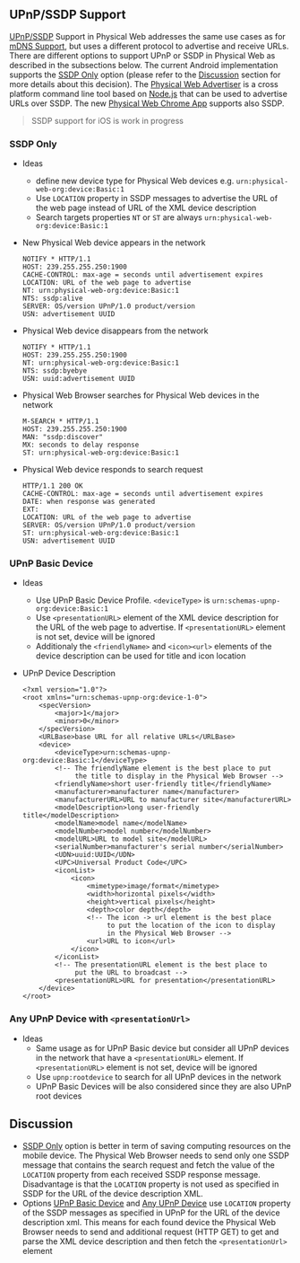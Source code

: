 ## UPnP/SSDP Support

[UPnP/SSDP][upnp-ssdp] Support in Physical Web addresses the same use cases as for [mDNS Support](mDNS_Support.md),
but uses a different protocol to advertise and receive URLs. There are different options to support UPnP or 
SSDP in Physical Web as described in the subsections below. The current Android implementation supports the [SSDP Only](#ssdp-only) option (please refer to the
[Discussion](#discussion) section for more details about this decision). The [Physical Web Advertiser](https://github.com/fraunhoferfokus/phyweb)
is a cross platform command line tool based on [Node.js](http://nodejs.org/) that can be used to advertise URLs over SSDP. The new [Physical Web Chrome App](../chrome) supports also SSDP. 

> SSDP support for iOS is work in progress

### SSDP Only

* Ideas
    * define new device type for Physical Web devices e.g. `urn:physical-web-org:device:Basic:1`
    * Use `LOCATION` property in SSDP messages to advertise the URL of the web page instead 
      of URL of the XML device description
    * Search targets properties `NT` or `ST` are always `urn:physical-web-org:device:Basic:1`

* New Physical Web device appears in the network

    ```
    NOTIFY * HTTP/1.1
    HOST: 239.255.255.250:1900
    CACHE-CONTROL: max-age = seconds until advertisement expires
    LOCATION: URL of the web page to advertise
    NT: urn:physical-web-org:device:Basic:1
    NTS: ssdp:alive
    SERVER: OS/version UPnP/1.0 product/version
    USN: advertisement UUID 
    ```

* Physical Web device disappears from the network

    ```
    NOTIFY * HTTP/1.1
    HOST: 239.255.255.250:1900
    NT: urn:physical-web-org:device:Basic:1
    NTS: ssdp:byebye
    USN: uuid:advertisement UUID 
    ```

* Physical Web Browser searches for Physical Web devices in the network

    ```
    M-SEARCH * HTTP/1.1
    HOST: 239.255.255.250:1900
    MAN: "ssdp:discover"
    MX: seconds to delay response
    ST: urn:physical-web-org:device:Basic:1
    ```

* Physical Web device responds to search request

    ```
    HTTP/1.1 200 OK
    CACHE-CONTROL: max-age = seconds until advertisement expires
    DATE: when response was generated
    EXT:
    LOCATION: URL of the web page to advertise
    SERVER: OS/version UPnP/1.0 product/version
    ST: urn:physical-web-org:device:Basic:1
    USN: advertisement UUID
    ```

### UPnP Basic Device
* Ideas 
    * Use UPnP Basic Device Profile. `<deviceType>` is `urn:schemas-upnp-org:device:Basic:1`
    * Use `<presentationURL>` element of the XML device description for the 
      URL of the web page to advertise. If `<presentationURL>` element is not
      set, device will be ignored
    * Additionaly the `<friendlyName>` and `<icon><url>` elements of the device 
      description can be used for title and icon location

* UPnP Device Description

    ```
    <?xml version="1.0"?>
    <root xmlns="urn:schemas-upnp-org:device-1-0">
    	<specVersion>
    		<major>1</major>
    		<minor>0</minor>
    	</specVersion>
    	<URLBase>base URL for all relative URLs</URLBase>
    	<device>
    		<deviceType>urn:schemas-upnp-org:device:Basic:1</deviceType>
    		<!-- The friendlyName element is the best place to put 
    		     the title to display in the Physical Web Browser -->
    		<friendlyName>short user-friendly title</friendlyName>
    		<manufacturer>manufacturer name</manufacturer>
    		<manufacturerURL>URL to manufacturer site</manufacturerURL>
    		<modelDescription>long user-friendly title</modelDescription>
    		<modelName>model name</modelName>
    		<modelNumber>model number</modelNumber>
    		<modelURL>URL to model site</modelURL>
    		<serialNumber>manufacturer's serial number</serialNumber>
    		<UDN>uuid:UUID</UDN>
    		<UPC>Universal Product Code</UPC>
    		<iconList>
    			<icon> 
    				<mimetype>image/format</mimetype>
    				<width>horizontal pixels</width>
    				<height>vertical pixels</height>
    				<depth>color depth</depth>
    				<!-- The icon -> url element is the best place 
    				     to put the location of the icon to display 
    				     in the Physical Web Browser -->
    				<url>URL to icon</url>
    			</icon>
    		</iconList>
    		<!-- The presentationURL element is the best place to 
    		     put the URL to broadcast -->
    		<presentationURL>URL for presentation</presentationURL>
    	</device>
    </root> 
    ```

### Any UPnP Device with `<presentationUrl>`

* Ideas 
    * Same usage as for UPnP Basic device but consider all UPnP 
      devices in the network that have a `<presentationURL>` element. 
      If `<presentationURL>` element is not set, device will be ignored
    * Use `upnp:rootdevice` to search for all UPnP devices in the network
    * UPnP Basic Devices will be also considered since they are also UPnP root devices

## Discussion

* [SSDP Only](#ssdp-only) option is better in term of saving computing resources 
  on the mobile device. The Physical Web Browser needs to send only one SSDP 
  message that contains the search request and fetch the value of the `LOCATION`
  property from each received SSDP response message. Disadvantage is that the 
  `LOCATION` property is not used as specified in SSDP for the URL of the 
  device description XML.
* Options [UPnP Basic Device](#upnp-basic-device) and 
  [Any UPnP Device](#any-upnp-device-with-lt-presentationurl-gt) use `LOCATION`
  property of the SSDP messages as specified in UPnP for the URL of the device 
  description xml. This means for each found device the Physical Web Browser 
  needs to send and additional request (HTTP GET) to get and parse the XML
  device description and then fetch the `<presentationUrl>` element

[upnp-ssdp]: http://upnp.org/sdcps-and-certification/standards/device-architecture-documents/ 